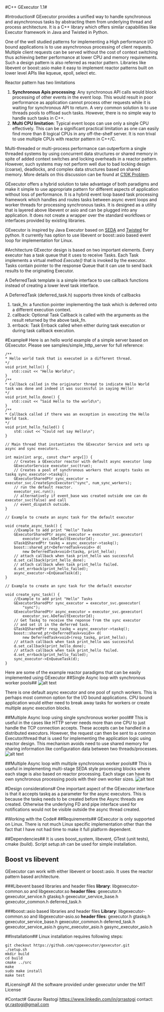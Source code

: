 #C++ GExecutor 1.1#


#Introduction#
GExecutor provides a unified way to handle synchronous and asynchronous tasks by abstracting them from underlying thread and process architecture. It is a C++ library which offers similar capabilities like Executor framework in Java and Twisted in Python.

One of the well studied patterns for implementing a High performance I/O bound applications is to use asynchronous processing of client requests. Multiple client requests can be served without the cost of context switching thus achieving better performance at lower CPU and memory requirements. Such a design pattern is also referred as reactor pattern. Libraries like libevent or boost::asio make it easy to implement reactor patterns built on lower level APIs like kqueue, epoll, select etc.  

Reactor pattern has two limitations  
1. **Synchronous Apis processing**: Any synchronous API calls would block processing of other events in the event loop. This would result in poor performance as application cannot process other requests while it is waiting for synchronous API to return. A very common solution is to use threads pools to offload such tasks. However, there is no simple way to handle such tasks in C++.  
2. **Multi CPU limitation**: Typical event loops can use only a single CPU effectively. This can be a significant practical limitation as one can easily find more than 8 logical CPUs in any off-the-shelf server. It is non trival to use multiple CPUs with reactor pattern in C++/C.

Multi-threaded or multi-process performance can outperform a single threaded systems by using concurrent data structures or shared memory in spite of added context switches and locking overheads in a reactor pattern. However, such systems may not perform well due to bad locking design (coarse), deadlocks, and complex data structures based on shared memory. More details on this discussion can be found at [C10K Problem](http://www.kegel.com/c10k.html).  

GExecutor offers a hybrid solution to take advantage of both paradigms and make it simple to use appropriate pattern for different aspects of application without loss of performance. It is a hybrid event loop based task processing framework which handles and routes tasks between async event loops and worker threads for processing synchronous tasks. It is designed as a utility that is layered above libevent or asio and can be plugged into any application. It does not create
a wrapper over the standard workflows or interfaces provided by existing libraries.

GExecutor is inspired by Java Executor based on [SEDA](http://www.eecs.harvard.edu/~mdw/proj/seda/) and [Twisted](http://twistedmatrix.com/trac/wiki) for python. It currently has option to use libevent or boost::asio based event loop for implementation for Linux.

#Architecture
GExector design is based on two important elements. Every executor has a task queue that it uses to receive Tasks. Each Task implements a virtual method *Execute()* that is invoked by the executor. Tasks contain pointer to the response Queue that it can use to send back results to the originating Executor.

A DeferredTask template is a simple interface to use callback functions instead of creating a lower level task interface.

A DeferredTask (deferred_task.h) supports three kinds of callbacks  
1. task_fn: a function pointer implementing the task which is deferred onto a different execution context.  
2. callback: Optional Task Callback is called with the arguments as the result returned by the above task_fn.  
3. errback: Task Errback called when either during task execution or during task callback execution.  

#Example#
Here is an hello world example of a simple server based on GExecutor. Please see samples/simple_http_server for full reference:  

    /**
    * Hello world task that is executed in a different thread.
    */
    void print_hello() {
       std::cout << "Hello World\n";
    }
    /**
    * Callback called in the originator thread to indicate Hello World task was done and indeed it was successful in saying Hello!
    */
    void print_hello_done() {
       std::cout << "Said Hello to the world\n";
    }
    /**
    * Callback called if there was an exception in executing the Hello World task.
    */
    void print_hello_failed() {
        std::cout << "Could not say Hello\n";
    }  
    
    // Main thread that instantiates the GExecutor Service and sets up async and sync executors.
    
    int main(int argc, const char* argv[]) {
        // Creates a GExecutor reactor with default async executor loop
        GExecutorService executor_svc(true);
        // Creates a pool of synchronous workers that accepts tasks on taskq sync_executor->taskq();
        GExecutorSharedPtr sync_executor = executor_svc.CreateSyncExecutor("sync", num_sync_workers);
        // run the default reactor.
        executor_svc.run();
        // alternatively if event_base was created outside one can do executor_svc(false) and call 
        // event_dispatch outside.
    }  
    
    // Example to create an async task for the default executor
    
    void create_async_task() {
        //Example to add print "Hello" Tasks
        GExecutorSharedPtr async_executor = executor_svc.gexecutor(
            executor_svc.kDefaultExecutorId);
        GTaskQSharedPtr taskq = async_executor->taskq();
        boost::shared_ptr<DeferredTask<void>> d(
            new DeferredTask<void>(taskq, print_hello);
        // attach callback when task print_hello was successful
        d.set_callback(print_hello_done);
        // attach callback when task print_hello failed.
        d.set_errback(print_hello_failed);
        async_executor->EnQueueTask(d);
    }

    // Example to create an sync task for the default executor

    void create_sync_task() {
        //Example to add print "Hello" Tasks
        GExecutorSharedPtr sync_executor = executor_svc.gexecutor(
            "sync");
        GExecutorSharedPtr async_executor = executor_svc.gexecutor(
            executor_svc.kDefaultExecutorId);
        // Get Taskq to receive the reponse from the sync executor
        // and set it in the deferred task.
        GTaskQSharedPtr resp_taskq = async_executor->taskq();
        boost::shared_ptr<DeferredTask<void>> d(
            new DeferredTask<void>(resp_taskq, print_hello);
        // attach callback when task print_hello was successful
        d.set_callback(print_hello_done);
        // attach callback when task print_hello failed.
        d.set_errback(print_hello_failed);
        sync_executor->EnQueueTask(d);
    }


Here are some of the example reactor paradigms that can be easily implemented using GExecutor
##Single Async loop with synchronous worker pools##
![alt text](https://github.com/cppexecutor/gexecutor/blob/dev/1async1sync.jpg "Single Async loop with synchronous worker pools")

There is one default async executor and one pool of synch workers. This is perhaps most common option for the I/O bound applications. CPU bound application would either need to break away tasks for workers or create multiple async execution blocks.

##Multiple Async loop using single synchronous worker pool##
This is useful in the cases like HTTP server needs more than one CPU to just handle the TCP connection accepts. These accepts can be handled in a distributed executors. However, the request can then be sent to a common Executor/thread that is used for implementing the application logic using reactor design. This mechanism avoids need to use shared memory for sharing information like configuration data between two threads/processes.
![alt text](https://github.com/cppexecutor/gexecutor/blob/dev/multi-async-1-sync.jpg "Multiple Async loop using single synchronous worker pool")


##Multiple Async loop with multiple synchronous worker pools##
This is useful in implementing multi-stage SEDA style processing blocks where each stage is also based on reactor processing. Each stage can have its own synchronous processing pools with their own worker sizes.
![alt text](https://github.com/cppexecutor/gexecutor/blob/dev/multi-async-multi-sync.jpg "Multiple Async loop with multiple synchronous worker pools")


#Design considerations#
One important aspect of the GExecutor interface is that it accepts taskq as a parameter for the async executors. This is because the taskq needs to be created before the Async threads are created. Otherwise the underlying FD and pipe interface used for notifications would not be visible outside the async thread created.


#Working with the Code#
##Requirements##
GExecutor is only supported on Linux. There is not much Linux specific implementation other than the fact that I have not had time to make it full platform dependent.

##Dependencies##
It is uses boost_system, libevent, GTest (unit tests), cmake (build). Script *setup.sh* can be used for simple installation.

## Boost vs libevent
GExecutor can work with either libevent or boost::asio. It uses the reactor pattern based architecture. 

###Libevent based libraries and header files
**library**: libgexecutor-common.so and libgexecutor.so
**header files**: gexecutor.h gexecutor_service.h gtaskq.h gexecutor_service_base.h
				gexecutor_common.h deferred_task.h

###boost::asio based libraries and header files
**Library**: libgexecutor-common.so and libgexecutor-asio.so
**header files**: gexecutor.h gtaskq.h gexecutor_service_base.h
				gexecutor_common.h deferred_task.h gexecutor_service_asio.h gsync_executor_asio.h 
        		gasync_executor_asio.h


##Installation##
Linux installation requires following steps:  

    git checkout https://github.com/cppexecutor/gexecutor.git
    ./setup.sh
    mkdir build
    cd build
    cmake ../src
    make
    sudo make install
    make test
  
#Licensing#
All the software provided under gexecutor under the MIT License

#Contact#
Gaurav Rastogi
https://www.linkedin.com/in/grrastogi
contact: gr.rastogi@gmail.com

